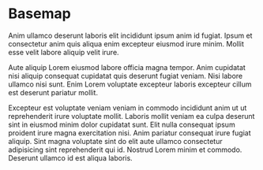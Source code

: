# Basemap

Anim ullamco deserunt laboris elit incididunt ipsum anim id fugiat. Ipsum et consectetur anim quis aliqua enim excepteur eiusmod irure minim. Mollit esse velit labore aliquip velit irure.

Aute aliquip Lorem eiusmod labore officia magna tempor. Anim cupidatat nisi aliquip consequat cupidatat quis deserunt fugiat veniam. Nisi labore ullamco nisi sunt. Enim Lorem voluptate excepteur laboris excepteur cillum est deserunt pariatur mollit.

Excepteur est voluptate veniam veniam in commodo incididunt anim ut ut reprehenderit irure voluptate mollit. Laboris mollit veniam ea culpa deserunt sint in eiusmod minim dolor cupidatat sunt. Elit nulla consequat ipsum proident irure magna exercitation nisi. Anim pariatur consequat irure fugiat aliquip. Sint magna voluptate sint do elit aute ullamco consectetur adipisicing sint reprehenderit qui id. Nostrud Lorem minim et commodo. Deserunt ullamco id est aliqua laboris.
